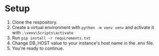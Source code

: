 # Setup
1. Clone the respository.
2. Create a virtual environment with `python -m venv venv` and activate it with `.\venv\Scripts\activate`
3. Run `pip install -r requirements.txt`
4. Change DB_HOST value to your instance's host name in the .env file.
5. You're ready to continue.
